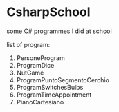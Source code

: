 # CsharpSchool
some C# programmes I did at school

list of program:
 1. PersoneProgram
 2. ProgramDice
 3. NutGame
 4. ProgramPuntoSegmentoCerchio
 5. ProgramSwitchesBulbs
 6. ProgramTimeAppointment
 7. PianoCartesiano
 